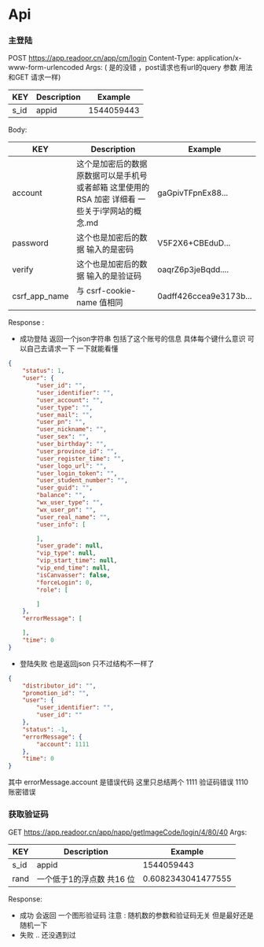 
# Api
### 主登陆

POST https://app.readoor.cn/app/cm/login
Content-Type: application/x-www-form-urlencoded
Args: ( 是的没错 ，post请求也有url的query 参数 用法和GET 请求一样)

| KEY  | Description | Example    |
| ---- | ----------- | ---------- |
| s_id | appid       | 1544059443 |

Body:

| KEY           | Description                                            | Example                |
| ------------- | ------------------------------------------------------ | ---------------------- |
| account       | 这个是加密后的数据 原数据可以是手机号或者邮箱 这里使用的RSA 加密 详细看 一些关于i学网站的概念.md | gaGpivTFpnEx88...      |
| password      | 这个也是加密后的数据 输入的是密码                                      | V5F2X6+CBEduD...       |
| verify        | 这个也是加密后的数据 输入的是验证码                                     | oaqrZ6p3jeBqdd....     |
| csrf_app_name | 与 csrf-cookie-name 值相同                                 | 0adff426ccea9e3173b... |
Response :
- 成功登陆
返回一个json字符串 包括了这个账号的信息 具体每个键什么意识 可以自己去请求一下 一下就能看懂
```json
{
    "status": 1,
    "user": {
        "user_id": "",
        "user_identifier": "",
        "user_account": "",
        "user_type": "",
        "user_mail": "",
        "user_pn": "",
        "user_nickname": "",
        "user_sex": "",
        "user_birthday": "",
        "user_province_id": "",
        "user_register_time": "",
        "user_logo_url": "",
        "user_login_token": "",
        "user_student_number": "",
        "user_guid": "",
        "balance": "",
        "wx_user_type": "",
        "wx_user_pn": "",
        "user_real_name": "",
        "user_info": [

        ],
        "user_grade": null,
        "vip_type": null,
        "vip_start_time": null,
        "vip_end_time": null,
        "isCanvasser": false,
        "forceLogin": 0,
        "role": [

        ]
    },
    "errorMessage": [

    ],
    "time": 0
}
```

- 登陆失败
也是返回json 只不过结构不一样了
```json
{  
    "distributor_id": "",  
    "promotion_id": "",  
    "user": {  
        "user_identifier": "",  
        "user_id": ""  
    },  
    "status": -1,  
    "errorMessage": {  
        "account": 1111 
    },  
    "time": 0 
}
```

其中 errorMessage.account 是错误代码 这里只总结两个
1111 验证码错误
1110 账密错误

### 获取验证码
GET https://app.readoor.cn/app/napp/getImageCode/login/4/80/40
Args:

| KEY  | Description     | Example            |
| ---- | --------------- | ------------------ |
| s_id | appid           | 1544059443         |
| rand | 一个低于1的浮点数 共16 位 | 0.6082343041477555 |
Response:
- 成功
会返回 一个图形验证码 注意 : 随机数的参数和验证码无关 但是最好还是随机一下
- 失败
.. 还没遇到过